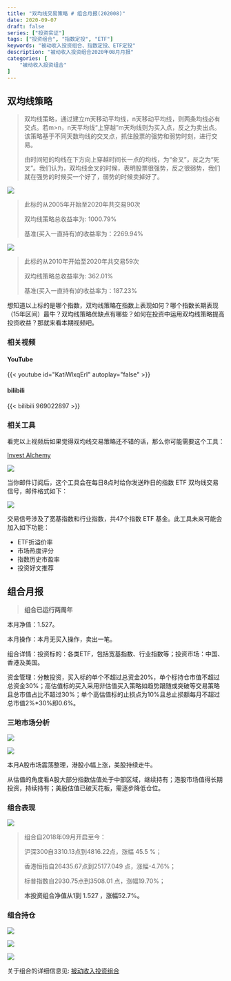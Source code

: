 ```yaml
---
title: "双均线交易策略 # 组合月报(202008)"
date: 2020-09-07
draft: false
series: ["投资实证"]
tags: ["投资组合", "指数定投", "ETF"]
keywords: "被动收入投资组合、指数定投、ETF定投"
description: "被动收入投资组合2020年08月月报"
categories: [
    "被动收入投资组合"
]
---
```


## 双均线策略

> 双均线策略，通过建立m天移动平均线，n天移动平均线，则两条均线必有交点。若m>n，n天平均线“上穿越”m天均线则为买入点，反之为卖出点。该策略基于不同天数均线的交叉点，抓住股票的强势和弱势时刻，进行交易。
>
> 由时间短的均线在下方向上穿越时间长一点的均线，为“金叉”，反之为“死叉”。我们认为，双均线金叉的时候，表明股票很强势，反之很弱势，我们就在强势的时候买一个好了，弱势的时候卖掉好了。

![](https://img.bmpi.dev/fbb99d14-33e5-8b92-6888-f8ef0b61b9e4.png)

> 此标的从2005年开始至2020年共交易90次
> 
> 双均线策略总收益率为: 1000.79%
> 
> 基准(买入一直持有)的收益率为：2269.94%

![](https://img.bmpi.dev/dcddff42-02e1-e9d1-0778-3aafbf933242.png)

> 此标的从2010年开始至2020年共交易59次
> 
> 双均线策略总收益率为: 362.01%
> 
> 基准(买入一直持有)的收益率为：187.23%

想知道以上标的是哪个指数，双均线策略在指数上表现如何？哪个指数长期表现（15年区间）最牛？双均线策略优缺点有哪些？如何在投资中运用双均线策略提高投资收益？那就来看本期视频吧。

### 相关视频

#### YouTube

{{< youtube id="KatiWlxqErI" autoplay="false" >}}

#### bilibili

{{< bilibili 969022897 >}}

### 相关工具

看完以上视频后如果觉得双均线交易策略还不错的话，那么你可能需要这个工具：

[Invest Alchemy](https://money.i365.tech/)

![](https://img.bmpi.dev/fb53992f-9bd7-d241-e0c3-f748c5837072.png)

当你邮件订阅后，这个工具会在每日8点时给你发送昨日的指数 ETF 双均线交易信号，邮件格式如下：

![](https://img.bmpi.dev/ed73c1ad-0a1c-cd37-7b10-250ae3cdd56b.png)

交易信号涉及了宽基指数和行业指数，共47个指数 ETF 基金。此工具未来可能会加入如下功能：

- ETF折溢价率
- 市场热度评分
- 指数历史市盈率
- 投资好文推荐

## 组合月报

> **组合已运行两周年**

本月净值：1.527。

本月操作：本月无买入操作，卖出一笔。

组合详情：投资标的：各类ETF，包括宽基指数、行业指数等；投资市场：中国、香港及美国。

资金管理：分散投资，买入标的单个不超过总资金20%，单个标持仓市值不超过总资金30%；高估值标的买入采用非估值买入策略如趋势跟随或突破等交易策略且总市值占比不超过30%；单个高估值标的止损点为10%且总止损额每月不超过总市值2%*30%即0.6%。

### 三地市场分析

![](https://img.bmpi.dev/9c604c1f-4948-245f-b2c8-fb3f2c748aa8.png)

![](https://img.bmpi.dev/880c4d46-2f28-89b6-143b-feae5b129a10.png)

本月A股市场震荡整理，港股小幅上涨，美股持续走牛。

从估值的角度看A股大部分指数估值处于中部区域，继续持有；港股市场值得长期投资，持续持有；美股估值已破天花板，需逐步降低仓位。

### 组合表现

![](https://img.bmpi.dev/42e2ab78-13c3-e876-9093-d36d808297c3.png)

> 组合自2018年09月开启至今：
> 
> 沪深300自3310.13点到4816.22点，涨幅 45.5 %；
> 
> 香港恒指自26435.67点到25177.049 点，涨幅-4.76%；
> 
> 标普指数自2930.75点到3508.01 点，涨幅19.70%；
> 
> **本投资组合净值从1到 1.527 ，涨幅52.7%。**

### 组合持仓

![](https://img.bmpi.dev/d0ba5e9e-324e-bbf5-f0f6-7a11a8b54e4b.png)

![](https://img.bmpi.dev/96349041-09f0-54f4-8412-7ab7c86d92f0.png)

![](https://img.bmpi.dev/3d7c4cf5-9d9c-294f-4fad-8d48c6415444.png)

关于组合的详细信息见: [被动收入投资组合](https://www.notion.so/mdw/e0ed086e701a4d0aaa4839d2c7aa62ea)